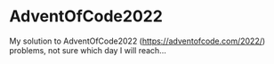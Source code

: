 # AdventOfCode2022
My solution to AdventOfCode2022 (https://adventofcode.com/2022/) problems, not sure which day I will reach...